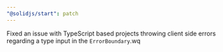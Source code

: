 ```yaml
---
"@solidjs/start": patch
---
```


Fixed an issue with TypeScript based projects throwing client side errors regarding a type input in the `ErrorBoundary`.wq
